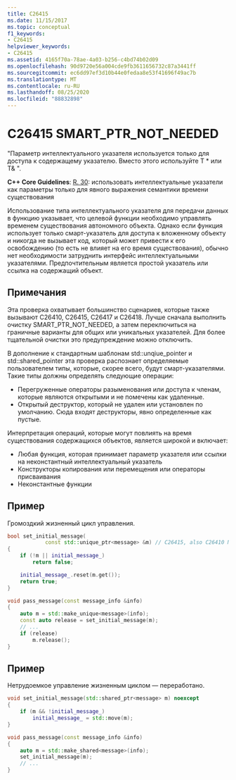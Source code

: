 ```yaml
---
title: C26415
ms.date: 11/15/2017
ms.topic: conceptual
f1_keywords:
- C26415
helpviewer_keywords:
- C26415
ms.assetid: 4165f70a-78ae-4a03-b256-c4bd74b02d09
ms.openlocfilehash: 90d9720e56a004cde9fb3611656732c87a3441ff
ms.sourcegitcommit: ec6dd97ef3d10b44e0fedaa8e53f41696f49ac7b
ms.translationtype: MT
ms.contentlocale: ru-RU
ms.lasthandoff: 08/25/2020
ms.locfileid: "88832898"
---
```

# <a name="c26415-smart_ptr_not_needed"></a>C26415 SMART_PTR_NOT_NEEDED

"Параметр интеллектуального указателя используется только для доступа к содержащему указателю. Вместо этого используйте T * или T& ".

**C++ Core Guidelines**: [R. 30](https://github.com/isocpp/CppCoreGuidelines/blob/master/CppCoreGuidelines.md#r30-take-smart-pointers-as-parameters-only-to-explicitly-express-lifetime-semantics): использовать интеллектуальные указатели как параметры только для явного выражения семантики времени существования

Использование типа интеллектуального указателя для передачи данных в функцию указывает, что целевой функции необходимо управлять временем существования автономного объекта. Однако если функция использует только смарт-указатель для доступа к вложенному объекту и никогда не вызывает код, который может привести к его освобождению (то есть не влияет на его время существования), обычно нет необходимости затруднить интерфейс интеллектуальными указателями. Предпочтительным является простой указатель или ссылка на содержащий объект.

## <a name="remarks"></a>Примечания

Эта проверка охватывает большинство сценариев, которые также вызывают C26410, C26415, C26417 и C26418. Лучше сначала выполнить очистку SMART_PTR_NOT_NEEDED, а затем переключиться на граничные варианты для общих или уникальных указателей. Для более тщательной очистки это предупреждение можно отключить.

В дополнение к стандартным шаблонам std::unqiue_pointer и std::shared_pointer эта проверка распознает определяемые пользователем типы, которые, скорее всего, будут смарт-указателями. Такие типы должны определять следующие операции:

- Перегруженные операторы разыменования или доступа к членам, которые являются открытыми и не помечены как удаленные.
- Открытый деструктор, который не удален или установлен по умолчанию. Сюда входят деструкторы, явно определенные как пустые.

Интерпретация операций, которые могут повлиять на время существования содержащихся объектов, является широкой и включает:

- Любая функция, которая принимает параметр указателя или ссылки на неконстантный интеллектуальный указатель
- Конструкторы копирования или перемещения или операторы присваивания
- Неконстантные функции

## <a name="example"></a>Пример

Громоздкий жизненный цикл управления.

```cpp
bool set_initial_message(
            const std::unique_ptr<message> &m) // C26415, also C26410 NO_REF_TO_CONST_UNIQUE_PTR
{
    if (!m || initial_message_)
        return false;

    initial_message_.reset(m.get());
    return true;
}

void pass_message(const message_info &info)
{
    auto m = std::make_unique<message>(info);
    const auto release = set_initial_message(m);
    // ...
    if (release)
        m.release();
}
```

## <a name="example"></a>Пример

Нетрудоемкое управление жизненным циклом — переработано.

```cpp
void set_initial_message(std::shared_ptr<message> m) noexcept
{
    if (m && !initial_message_)
        initial_message_ = std::move(m);
}

void pass_message(const message_info &info)
{
    auto m = std::make_shared<message>(info);
    set_initial_message(m);
    // ...
}
```

